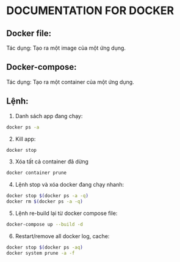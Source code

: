 # DOCUMENTATION FOR DOCKER

## Docker file:
Tác dụng: Tạo ra một image của một ứng dụng.

## Docker-compose:
Tác dụng: Tạo ra một container của một ứng dụng.

## Lệnh:
1. Danh sách app đang chạy:
```bash
docker ps -a
```

2. Kill app:
```bash
docker stop
```

3. Xóa tất cả container đã dừng
```bash
docker container prune
```

4. Lệnh stop và xóa docker đang chạy nhanh:

```bash
docker stop $(docker ps -a -q)
docker rm $(docker ps -a -q)
```

5. Lệnh re-build lại từ docker compose file:
```bash
docker-compose up --build -d
```

6. Restart/remove all docker log, cache:

```bash
docker stop $(docker ps -aq)
docker system prune -a -f
```